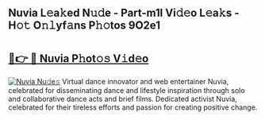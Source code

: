 ## Nuvia L𝚎a𝚔ed N𝚞𝚍e - Part-m1l Vi𝚍𝚎o L𝚎a𝚔s - H𝚘𝚝 O𝚗𝚕yf𝚊ns P𝚑𝚘tos 9O2e1

# <h2><a href="http://kfeju9.oniu.top/?m=Nuvia">🔗👉 🔴 Nuvia P𝚑ot𝚘𝚜 V𝚒d𝚎o</a></h2>

[![Nuvia Nu𝚍e𝚜](https://i.imgur.com/0qMVB7G.gif)](http://kfeju9.oniu.top/?m=Nuvia)
Virtual dance innovator and web entertainer Nuvia, celebrated for disseminating dance and lifestyle inspiration through solo and collaborative dance acts and brief films. Dedicated activist Nuvia, celebrated for their tireless efforts and passion for creating positive change.  
